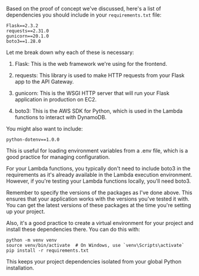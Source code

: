 Based on the proof of concept we've discussed, here's a list of dependencies you should include in your `requirements.txt` file:

```
Flask==2.3.2
requests==2.31.0
gunicorn==20.1.0
boto3==1.28.0
```

Let me break down why each of these is necessary:

1. Flask: This is the web framework we're using for the frontend.

2. requests: This library is used to make HTTP requests from your Flask app to the API Gateway.

3. gunicorn: This is the WSGI HTTP server that will run your Flask application in production on EC2.

4. boto3: This is the AWS SDK for Python, which is used in the Lambda functions to interact with DynamoDB.

You might also want to include:

```
python-dotenv==1.0.0
```

This is useful for loading environment variables from a .env file, which is a good practice for managing configuration.

For your Lambda functions, you typically don't need to include boto3 in the requirements as it's already available in the Lambda execution environment. However, if you're testing your Lambda functions locally, you'll need boto3.

Remember to specify the versions of the packages as I've done above. This ensures that your application works with the versions you've tested it with. You can get the latest versions of these packages at the time you're setting up your project.

Also, it's a good practice to create a virtual environment for your project and install these dependencies there. You can do this with:

```
python -m venv venv
source venv/bin/activate  # On Windows, use `venv\Scripts\activate`
pip install -r requirements.txt
```

This keeps your project dependencies isolated from your global Python installation.
